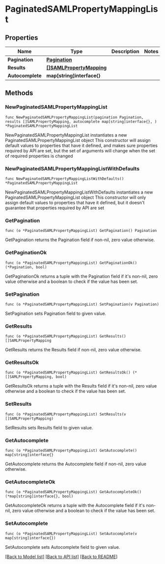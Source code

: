 # PaginatedSAMLPropertyMappingList

## Properties

Name | Type | Description | Notes
------------ | ------------- | ------------- | -------------
**Pagination** | [**Pagination**](Pagination.md) |  | 
**Results** | [**[]SAMLPropertyMapping**](SAMLPropertyMapping.md) |  | 
**Autocomplete** | **map[string]interface{}** |  | 

## Methods

### NewPaginatedSAMLPropertyMappingList

`func NewPaginatedSAMLPropertyMappingList(pagination Pagination, results []SAMLPropertyMapping, autocomplete map[string]interface{}, ) *PaginatedSAMLPropertyMappingList`

NewPaginatedSAMLPropertyMappingList instantiates a new PaginatedSAMLPropertyMappingList object
This constructor will assign default values to properties that have it defined,
and makes sure properties required by API are set, but the set of arguments
will change when the set of required properties is changed

### NewPaginatedSAMLPropertyMappingListWithDefaults

`func NewPaginatedSAMLPropertyMappingListWithDefaults() *PaginatedSAMLPropertyMappingList`

NewPaginatedSAMLPropertyMappingListWithDefaults instantiates a new PaginatedSAMLPropertyMappingList object
This constructor will only assign default values to properties that have it defined,
but it doesn't guarantee that properties required by API are set

### GetPagination

`func (o *PaginatedSAMLPropertyMappingList) GetPagination() Pagination`

GetPagination returns the Pagination field if non-nil, zero value otherwise.

### GetPaginationOk

`func (o *PaginatedSAMLPropertyMappingList) GetPaginationOk() (*Pagination, bool)`

GetPaginationOk returns a tuple with the Pagination field if it's non-nil, zero value otherwise
and a boolean to check if the value has been set.

### SetPagination

`func (o *PaginatedSAMLPropertyMappingList) SetPagination(v Pagination)`

SetPagination sets Pagination field to given value.


### GetResults

`func (o *PaginatedSAMLPropertyMappingList) GetResults() []SAMLPropertyMapping`

GetResults returns the Results field if non-nil, zero value otherwise.

### GetResultsOk

`func (o *PaginatedSAMLPropertyMappingList) GetResultsOk() (*[]SAMLPropertyMapping, bool)`

GetResultsOk returns a tuple with the Results field if it's non-nil, zero value otherwise
and a boolean to check if the value has been set.

### SetResults

`func (o *PaginatedSAMLPropertyMappingList) SetResults(v []SAMLPropertyMapping)`

SetResults sets Results field to given value.


### GetAutocomplete

`func (o *PaginatedSAMLPropertyMappingList) GetAutocomplete() map[string]interface{}`

GetAutocomplete returns the Autocomplete field if non-nil, zero value otherwise.

### GetAutocompleteOk

`func (o *PaginatedSAMLPropertyMappingList) GetAutocompleteOk() (*map[string]interface{}, bool)`

GetAutocompleteOk returns a tuple with the Autocomplete field if it's non-nil, zero value otherwise
and a boolean to check if the value has been set.

### SetAutocomplete

`func (o *PaginatedSAMLPropertyMappingList) SetAutocomplete(v map[string]interface{})`

SetAutocomplete sets Autocomplete field to given value.



[[Back to Model list]](../README.md#documentation-for-models) [[Back to API list]](../README.md#documentation-for-api-endpoints) [[Back to README]](../README.md)


